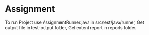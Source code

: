# Assignment
To run Project use AssignmentRunner.java in src/test/java/runner,
Get output file in test-output folder,
Get extent report in reports folder.
